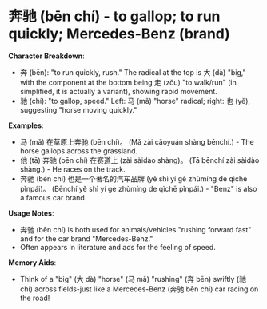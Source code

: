 # **奔驰 (bēn chí) - to gallop; to run quickly; Mercedes-Benz (brand)**

**Character Breakdown**:  
- 奔 (bēn): "to run quickly, rush." The radical at the top is 大 (dà) "big," with the component at the bottom being 走 (zǒu) "to walk/run" (in simplified, it is actually a variant), showing rapid movement.  
- 驰 (chí): "to gallop, speed." Left: 马 (mǎ) "horse" radical; right: 也 (yě), suggesting "horse moving quickly."

**Examples**:  
- 马 (mǎ) 在草原上奔驰 (bēn chí)。 (Mǎ zài cǎoyuán shàng bēnchí.) - The horse gallops across the grassland.  
- 他 (tā) 奔驰 (bēn chí) 在赛道上 (zài sàidào shàng)。 (Tā bēnchí zài sàidào shàng.) - He races on the track.  
- 奔驰 (bēn chí) 也是一个著名的汽车品牌 (yě shì yí gè zhùmíng de qìchē pǐnpái)。 (Bēnchí yě shì yí gè zhùmíng de qìchē pǐnpái.) - "Benz" is also a famous car brand.

**Usage Notes**:  
- 奔驰 (bēn chí) is both used for animals/vehicles "rushing forward fast" and for the car brand "Mercedes-Benz."  
- Often appears in literature and ads for the feeling of speed.

**Memory Aids**:  
- Think of a "big" (大 dà) "horse" (马 mǎ) "rushing" (奔 bēn) swiftly (驰 chí) across fields-just like a Mercedes-Benz (奔驰 bēn chí) car racing on the road!